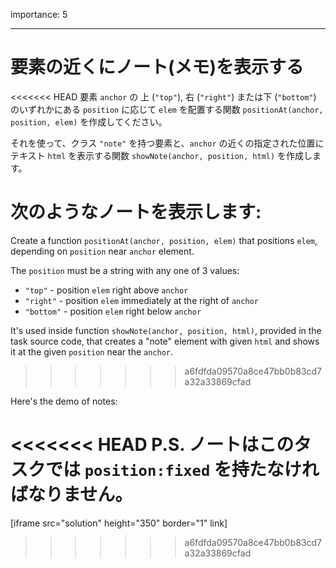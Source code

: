 importance: 5

---

# 要素の近くにノート(メモ)を表示する

<<<<<<< HEAD
要素 `anchor` の 上 (`"top"`), 右 (`"right"`) または下 (`"bottom"`) のいずれかにある `position` に応じて `elem` を配置する関数 `positionAt(anchor, position, elem)` を作成してください。

それを使って、クラス `"note"` を持つ要素と、`anchor` の近くの指定された位置にテキスト `html` を表示する関数 `showNote(anchor, position, html)` を作成します。

次のようなノートを表示します:
=======
Create a function `positionAt(anchor, position, elem)` that positions `elem`, depending on `position` near `anchor` element.

The `position` must be a string with any one of 3 values:
- `"top"` - position `elem` right above `anchor`
- `"right"` - position `elem` immediately at the right of `anchor`
- `"bottom"` - position `elem` right below `anchor`

It's used inside function `showNote(anchor, position, html)`, provided in the task source code, that creates a "note" element with given `html` and shows it at the given `position` near the `anchor`.
>>>>>>> a6fdfda09570a8ce47bb0b83cd7a32a33869cfad

Here's the demo of notes:

<<<<<<< HEAD
P.S. ノートはこのタスクでは `position:fixed` を持たなければなりません。
=======
[iframe src="solution" height="350" border="1" link]
>>>>>>> a6fdfda09570a8ce47bb0b83cd7a32a33869cfad
